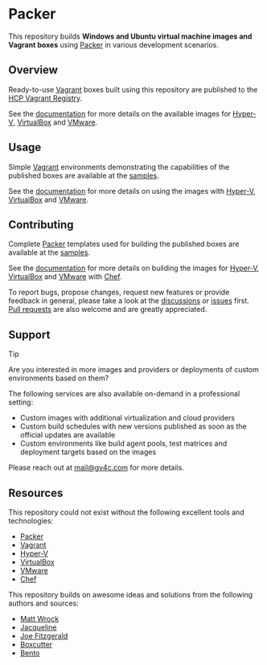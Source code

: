 # Packer

This repository builds **Windows and Ubuntu virtual machine images and Vagrant boxes** using [Packer] in various development scenarios.

[Contributing]: #contributing

## Overview

Ready-to-use [Vagrant] boxes built using this repository are published to the [HCP Vagrant Registry][VagrantBoxes].

See the [documentation][DocumentationOverview] for more details on the available images for [Hyper-V], [VirtualBox] and [VMware].

[VagrantBoxes]: https://portal.cloud.hashicorp.com/vagrant/discover/gusztavvargadr

[DocumentationOverview]: ./samples/README.md#overview

## Usage

Simple [Vagrant] environments demonstrating the capabilities of the published boxes are available at the [samples][Samples].

See the [documentation][DocumentationUsage] for more details on using the images with [Hyper-V], [VirtualBox] and [VMware].

[DocumentationUsage]: ./samples/README.md#usage

## Contributing

Complete [Packer] templates used for building the published boxes are available at the [samples][Samples].

See the [documentation][DocumentationContributing] for more details on building the images for [Hyper-V], [VirtualBox] and [VMware] with [Chef].

To report bugs, propose changes, request new features or provide feedback in general, please take a look at the [discussions] or [issues] first. [Pull requests] are also welcome and are greatly appreciated.

[DocumentationContributing]: ./samples/README.md#contributing

[Discussions]: https://github.com/gusztavvargadr/packer/discussions
[Issues]: https://github.com/gusztavvargadr/packer/issues
[Pull requests]: https://github.com/gusztavvargadr/packer/pulls

## Support

> [!TIP]
> Are you interested in more images and providers or deployments of custom environments based on them?  
>  
> The following services are also available on-demand in a professional setting:  
>  
> - Custom images with additional virtualization and cloud providers
> - Custom build schedules with new versions published as soon as the official updates are available
> - Custom environments like build agent pools, test matrices and deployment targets based on the images
>  
> Please reach out at [mail@gv4c.com][MailTo] for more details.

[MailTo]: mailto:mail@gv4c.com

## Resources

This repository could not exist without the following excellent tools and technologies:

- [Packer]
- [Vagrant]
- [Hyper-V]
- [VirtualBox]
- [VMware]
- [Chef]

This repository builds on awesome ideas and solutions from the following authors and sources:

- [Matt Wrock]
- [Jacqueline]
- [Joe Fitzgerald]
- [Boxcutter]
- [Bento]

[Resources]: #resources

[Packer]: https://www.packer.io
[Vagrant]: https://www.vagrantup.com
[Hyper-V]: https://learn.microsoft.com/en-us/virtualization/
[VirtualBox]: https://www.virtualbox.org
[VMware]: https://www.vmware.com/products/workstation-pro.html
[Chef]: https://www.chef.io

[Matt Wrock]: https://github.com/mwrock/packer-templates
[Jacqueline]: https://github.com/jacqinthebox/packer-templates
[Joe Fitzgerald]: https://github.com/joefitzgerald/packer-windows
[Boxcutter]: https://github.com/boxcutter/windows
[Bento]: https://github.com/chef/bento

[Samples]: ./samples
